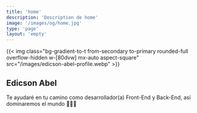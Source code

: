 ```yaml
---
title: 'home'
description: 'Description de home'
image: '/images/og/home.jpg'
type: 'page'
layout: 'empty'
---
```


<section class="relative before:absolute before:w-5/12 before:aspect-square before:bg-secondary before:-top-[25dvw] before:-left-[25dvw] before:rounded-full min-h-dvh dark:before:bg-light">

{{< img class="bg-gradient-to-t from-secondary to-primary rounded-full overflow-hidden w-[80dvw] mx-auto aspect-square" src="/images/edicson-abel-profile.webp" >}}

<h1 class="text-[12dvw] text-center font-bold mt-8">Edicson Abel</h1>
<p class="p-8 text-pretty">Te ayudaré en tu camino como desarrollador(a) Front-End y Back-End, así dominaremos el mundo 💪🏻😎</p>

</section>
